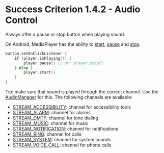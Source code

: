 # Success Criterion 1.4.2 - Audio Control

Always offer a pause or stop button when playing sound.

On Android, MediaPlayer has the ability to [start](https://developer.android.com/reference/android/media/MediaPlayer#start()), [pause](https://developer.android.com/reference/android/media/MediaPlayer#pause()) and [stop](https://developer.android.com/reference/android/media/MediaPlayer#stop()).

```kotlin
button.setOnClickListener {
    if (player.isPlaying()) {
        player.pause() // Or: player.stop()
    } else {
        player.start()
    }
}
```

Tip: make sure that sound is played through the correct channel. Use the [AudioManager](https://developer.android.com/reference/android/media/AudioManager) for this. The following channels are available:

- [STREAM_ACCESSIBILITY](https://developer.android.com/reference/android/media/AudioManager#STREAM_ACCESSIBILITY): channel for accessibility tools
- [STREAM_ALARM](https://developer.android.com/reference/android/media/AudioManager#STREAM_ALARM): channel for alarms
- [STREAM_DMTF](https://developer.android.com/reference/android/media/AudioManager#STREAM_DTMF): channel for tone dialing
- [STREAM_MUSIC](https://developer.android.com/reference/android/media/AudioManager#STREAM_MUSIC): channel for music
- [STREAM_NOTIFICATION](https://developer.android.com/reference/android/media/AudioManager#STREAM_NOTIFICATION): channel for notifications
- [STREAM_RING](https://developer.android.com/reference/android/media/AudioManager#STREAM_RING): channel for calls
- [STREAM_SYSTEM](https://developer.android.com/reference/android/media/AudioManager#STREAM_SYSTEM): channel for system sounds
- [STREAM_VOICE_CALL](https://developer.android.com/reference/android/media/AudioManager#STREAM_VOICE_CALL): channel for phone calls
